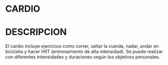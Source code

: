 # CARDIO 

# DESCRIPCION 
El cardio incluye ejercicios como correr, saltar la cuerda, nadar, andar en bicicleta y hacer HIIT (entrenamiento de alta intensidad). Se puede realizar con diferentes intensidades y duraciones según los objetivos personales.